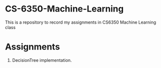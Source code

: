 # CS-6350-Machine-Learning
This is a repository to record my assignments in CS6350 Machine Learning class

# Assignments

1. DecisionTree implementation.
